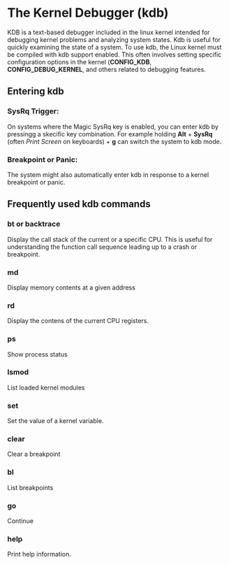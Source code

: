 # The Kernel Debugger (kdb)
KDB is a text-based debugger included in the linux kernel intended for debugging kernel problems and analyzing system states. Kdb is useful for quickly examining the state of a system.
To use kdb, the Linux kernel must be compiled with kdb support enabled. This often involves setting specific configuration options in the kernel (**CONFIG_KDB**, **CONFIG_DEBUG_KERNEL**, 
and others related to debugging features.

##  Entering kdb
### SysRq Trigger:
On systems where the Magic SysRq key is enabled, you can enter kdb by pressingg a skecific key combination. For example holding **Alt** + **SysRq** (often *Print Screen* on keyboards) + 
**g** can switch the system to kdb mode.

### Breakpoint or Panic:
The system might also automatically enter kdb in response to a kernel breakpoint or panic.

## Frequently used kdb commands
### bt or backtrace
Display the call stack of the current or a specific CPU. This is useful for understanding  the function call sequence leading up to a crash or breakpoint.
### md <address>
Display memory contents at a given address
### rd
Display the contens of the current CPU registers.
### ps
Show process status
### lsmod
List loaded kernel modules
### set
Set the value of a kernel variable.
### clear
Clear a breakpoint
### bl
List breakpoints
### go
Continue
### help
Print help information.
